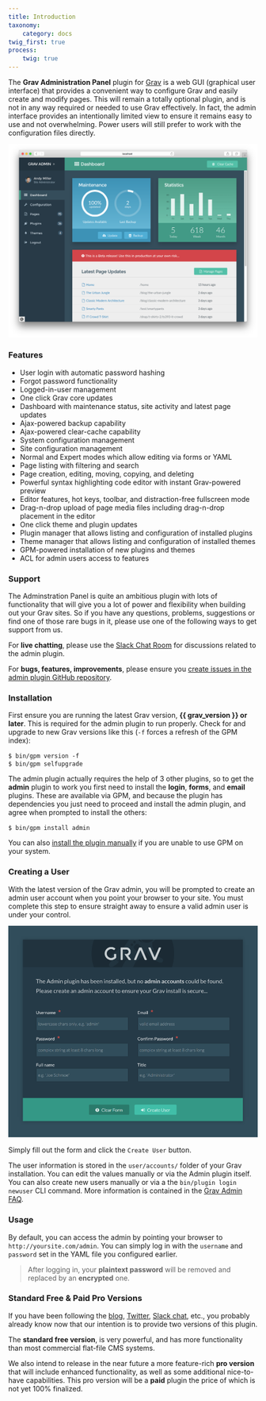 ```yaml
---
title: Introduction
taxonomy:
    category: docs
twig_first: true
process:
    twig: true
---
```


The **Grav Administration Panel** plugin for [Grav](http://github.com/getgrav/grav) is a web GUI (graphical user interface) that provides a convenient way to configure Grav and easily create and modify pages.  This will remain a totally optional plugin, and is not in any way required or needed to use Grav effectively.  In fact, the admin interface provides an intentionally limited view to ensure it remains easy to use and not overwhelming.  Power users will still prefer to work with the configuration files directly.

![](admin-dashboard.png?classes=shadow)

### Features

* User login with automatic password hashing
* Forgot password functionality
* Logged-in-user management
* One click Grav core updates
* Dashboard with maintenance status, site activity and latest page updates
* Ajax-powered backup capability
* Ajax-powered clear-cache capability
* System configuration management
* Site configuration management
* Normal and Expert modes which allow editing via forms or YAML
* Page listing with filtering and search
* Page creation, editing, moving, copying, and deleting
* Powerful syntax highlighting code editor with instant Grav-powered preview
* Editor features, hot keys, toolbar, and distraction-free fullscreen mode
* Drag-n-drop upload of page media files including drag-n-drop placement in the editor
* One click theme and plugin updates
* Plugin manager that allows listing and configuration of installed plugins
* Theme manager that allows listing and configuration of installed themes
* GPM-powered installation of new plugins and themes
* ACL for admin users access to features

### Support

The Adminstration Panel is quite an ambitious plugin with lots of functionality that will give you a lot of power and flexibility when building out your Grav sites. So if you have any questions, problems, suggestions or find one of those rare bugs in it, please use one of the following ways to get support from us.

For **live chatting**, please use the [Slack Chat Room](https://chat.getgrav.org) for discussions  related to the admin plugin.

For **bugs, features, improvements**, please ensure you [create issues in the admin plugin GitHub repository](https://github.com/getgrav/grav-plugin-admin).

### Installation

First ensure you are running the latest Grav version, **{{ grav_version }} or later**.  This is required for the admin plugin to run properly.  Check for and upgrade to new Grav versions like this (`-f` forces a refresh of the GPM index):

```
$ bin/gpm version -f
$ bin/gpm selfupgrade
```

The admin plugin actually requires the help of 3 other plugins, so to get the **admin** plugin to work you first need to install the **login**, **forms**, and **email** plugins.  These are available via GPM, and because the plugin has dependencies you just need to proceed and install the admin plugin, and agree when prompted to install the others:

```
$ bin/gpm install admin
```

You can also [install the plugin manually](../faq#manual-installation-of-admin) if you are unable to use GPM on your system.

### Creating a User

With the latest version of the Grav admin, you will be prompted to create an admin user account when you point your browser to your site.  You must complete this step to ensure straight away to ensure a valid admin user is under your control.

![](new-user.png?classes=shadow)

Simply fill out the form and click the `Create User` button.

The user information is stored in the `user/accounts/` folder of your Grav installation.  You can edit the values manually or via the Admin plugin itself.  You can also create new users manually or via a the `bin/plugin login newuser` CLI command.  More information is contained in the [Grav Admin FAQ](../faq#adding-and-managing-users).

### Usage

By default, you can access the admin by pointing your browser to `http://yoursite.com/admin`. You can simply log in with the `username` and `password` set in the YAML file you configured earlier.

> After logging in, your **plaintext password** will be removed and replaced by an **encrypted** one.

### Standard Free & Paid Pro Versions

If you have been following the [blog](http://getgrav.org/blog), [Twitter](https://twitter.com/getgrav), [Slack chat](https://chat.getgrav.org), etc., you probably already know now that our intention is to provide two versions of this plugin.

The **standard free version**, is very powerful, and has more functionality than most commercial flat-file CMS systems.

We also intend to release in the near future a more feature-rich **pro version** that will include enhanced functionality, as well as some additional nice-to-have capabilities. This pro version will be a **paid** plugin the price of which is not yet 100% finalized.
